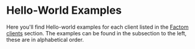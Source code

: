 # Hello-World Examples

Here you'll find Hello-world examples for each client listed in the [Factom clients](https://developers.factomprotocol.org/start/factom-clients) section. The examples can be found in the subsection to the left, these are in alphabetical order. 

## 

